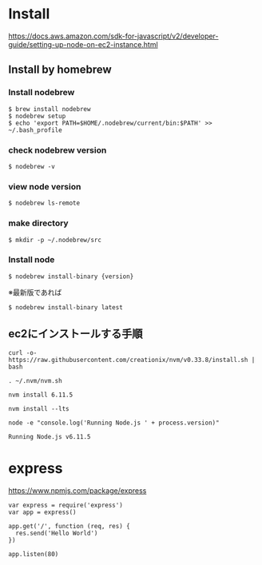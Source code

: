 # Install
https://docs.aws.amazon.com/sdk-for-javascript/v2/developer-guide/setting-up-node-on-ec2-instance.html

## Install by homebrew
### Install nodebrew
```Shell
$ brew install nodebrew
$ nodebrew setup
$ echo 'export PATH=$HOME/.nodebrew/current/bin:$PATH' >> ~/.bash_profile
```

### check nodebrew version
```Shell
$ nodebrew -v
```

### view node version
```Shell
$ nodebrew ls-remote
```

### make directory
```Shell
$ mkdir -p ~/.nodebrew/src
```

### Install node
```Shell
$ nodebrew install-binary {version}
```

※最新版であれば
```Shell
$ nodebrew install-binary latest
```

## ec2にインストールする手順
```Shell
curl -o- https://raw.githubusercontent.com/creationix/nvm/v0.33.8/install.sh | bash
```

```Shell
. ~/.nvm/nvm.sh
```

```Shell
nvm install 6.11.5
```

```Shell
nvm install --lts
```

```Shell
node -e "console.log('Running Node.js ' + process.version)"
```

```
Running Node.js v6.11.5
```

# express
https://www.npmjs.com/package/express
```Shell
var express = require('express')
var app = express()
 
app.get('/', function (req, res) {
  res.send('Hello World')
})
 
app.listen(80)
```